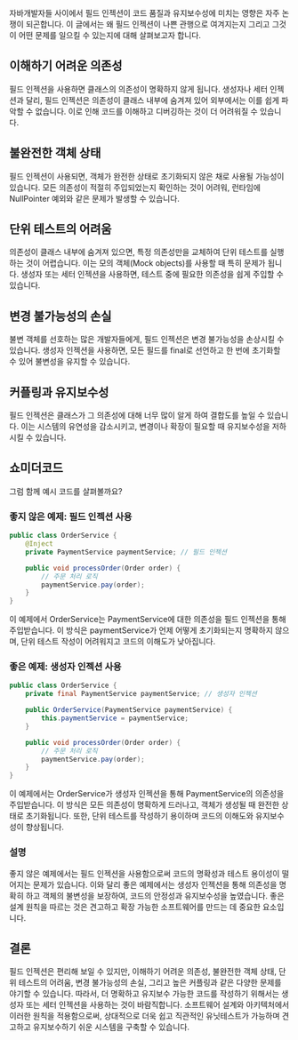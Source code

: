 자바개발자들 사이에서 필드 인젝션이 코드 품질과 유지보수성에 미치는 영향은 자주 논쟁이 되곤합니다. 이 글에서는 왜 필드 인젝션이 나쁜 관행으로 여겨지는지 그리고 그것이 어떤 문제를 일으킬 수 있는지에 대해 살펴보고자 합니다.

## 이해하기 어려운 의존성
필드 인젝션을 사용하면 클래스의 의존성이 명확하지 않게 됩니다. 생성자나 세터 인젝션과 달리, 필드 인젝션은 의존성이 클래스 내부에 숨겨져 있어 외부에서는 이를 쉽게 파악할 수 없습니다. 이로 인해 코드를 이해하고 디버깅하는 것이 더 어려워질 수 있습니다.

## 불완전한 객체 상태
필드 인젝션이 사용되면, 객체가 완전한 상태로 초기화되지 않은 채로 사용될 가능성이 있습니다. 모든 의존성이 적절히 주입되었는지 확인하는 것이 어려워, 런타임에 NullPointer 예외와 같은 문제가 발생할 수 있습니다.

## 단위 테스트의 어려움
의존성이 클래스 내부에 숨겨져 있으면, 특정 의존성만을 교체하여 단위 테스트를 실행하는 것이 어렵습니다. 이는 모의 객체(Mock objects)를 사용할 때 특히 문제가 됩니다. 생성자 또는 세터 인젝션을 사용하면, 테스트 중에 필요한 의존성을 쉽게 주입할 수 있습니다.

## 변경 불가능성의 손실
불변 객체를 선호하는 많은 개발자들에게, 필드 인젝션은 변경 불가능성을 손상시킬 수 있습니다. 생성자 인젝션을 사용하면, 모든 필드를 final로 선언하고 한 번에 초기화할 수 있어 불변성을 유지할 수 있습니다.

## 커플링과 유지보수성
필드 인젝션은 클래스가 그 의존성에 대해 너무 많이 알게 하여 결합도를 높일 수 있습니다. 이는 시스템의 유연성을 감소시키고, 변경이나 확장이 필요할 때 유지보수성을 저하시킬 수 있습니다.
## 쇼미더코드
그럼 함께 예시 코드를 살펴볼까요?

### 좋지 않은 예제: 필드 인젝션 사용
```java
public class OrderService {
    @Inject
    private PaymentService paymentService; // 필드 인젝션

    public void processOrder(Order order) {
        // 주문 처리 로직
        paymentService.pay(order);
    }
}
```
이 예제에서 OrderService는 PaymentService에 대한 의존성을 필드 인젝션을 통해 주입받습니다. 이 방식은 paymentService가 언제 어떻게 초기화되는지 명확하지 않으며, 단위 테스트 작성이 어려워지고 코드의 이해도가 낮아집니다.

### 좋은 예제: 생성자 인젝션 사용
```java
public class OrderService {
    private final PaymentService paymentService; // 생성자 인젝션

    public OrderService(PaymentService paymentService) {
        this.paymentService = paymentService;
    }

    public void processOrder(Order order) {
        // 주문 처리 로직
        paymentService.pay(order);
    }
}
```
이 예제에서는 OrderService가 생성자 인젝션을 통해 PaymentService의 의존성을 주입받습니다. 이 방식은 모든 의존성이 명확하게 드러나고, 객체가 생성될 때 완전한 상태로 초기화됩니다. 또한, 단위 테스트를 작성하기 용이하며 코드의 이해도와 유지보수성이 향상됩니다.

### 설명
좋지 않은 예제에서는 필드 인젝션을 사용함으로써 코드의 명확성과 테스트 용이성이 떨어지는 문제가 있습니다. 이와 달리 좋은 예제에서는 생성자 인젝션을 통해 의존성을 명확히 하고 객체의 불변성을 보장하여, 코드의 안정성과 유지보수성을 높였습니다. 좋은 설계 원칙을 따르는 것은 견고하고 확장 가능한 소프트웨어를 만드는 데 중요한 요소입니다.

## 결론
필드 인젝션은 편리해 보일 수 있지만, 이해하기 어려운 의존성, 불완전한 객체 상태, 단위 테스트의 어려움, 변경 불가능성의 손실, 그리고 높은 커플링과 같은 다양한 문제를 야기할 수 있습니다. 따라서, 더 명확하고 유지보수 가능한 코드를 작성하기 위해서는 생성자 또는 세터 인젝션을 사용하는 것이 바람직합니다. 소프트웨어 설계와 아키텍처에서 이러한 원칙을 적용함으로써, 상대적으로 더욱 쉽고 직관적인 유닛테스트가 가능하며 견고하고 유지보수하기 쉬운 시스템을 구축할 수 있습니다.
